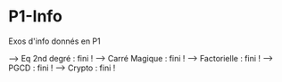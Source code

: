 # P1-Info
Exos d'info donnés en P1

--> Eq 2nd degré : fini !
--> Carré Magique : fini !
--> Factorielle : fini !
--> PGCD : fini !
--> Crypto : fini !